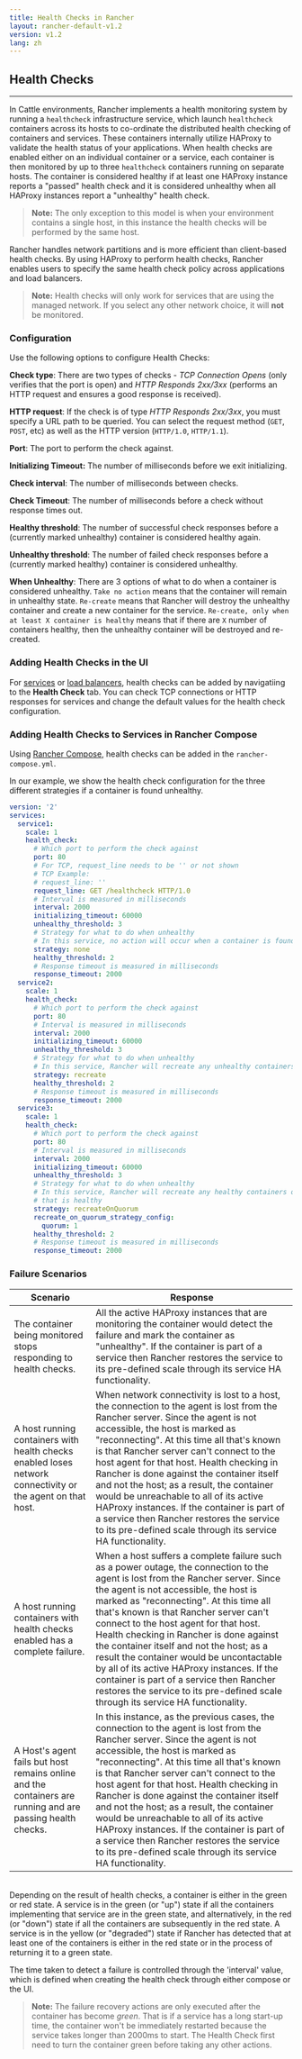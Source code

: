 ```yaml
---
title: Health Checks in Rancher
layout: rancher-default-v1.2
version: v1.2
lang: zh
---
```


## Health Checks
---

In Cattle environments, Rancher implements a health monitoring system by running a `healthcheck` infrastructure service, which launch `healthcheck` containers across its hosts to co-ordinate the distributed health checking of containers and services. These containers internally utilize HAProxy to validate the health status of your applications. When health checks are enabled either on an individual container or a service, each container is then monitored by up to three `healthcheck` containers running on separate hosts. The container is considered healthy if at least one HAProxy instance reports a "passed" health check and it is considered unhealthy when all HAProxy instances report a "unhealthy" health check.

> **Note:** The only exception to this model is when your environment contains a single host, in this instance the health checks will be performed by the same host.

Rancher handles network partitions and is more efficient than client-based health checks. By using HAProxy to perform health checks, Rancher enables users to specify the same health check policy across applications and load balancers.

> **Note:** Health checks will only work for services that are using the managed network. If you select any other network choice, it will **not** be monitored.

### Configuration

Use the following options to configure Health Checks:

**Check type**: There are two types of checks - _TCP Connection Opens_ (only verifies that the port is open) and _HTTP Responds 2xx/3xx_ (performs an HTTP request and ensures a good response is received).

**HTTP request**: If the check is of type _HTTP Responds 2xx/3xx_, you must specify a URL path to be queried. You can select the request method (`GET`, `POST`, etc) as well as the HTTP version (`HTTP/1.0`, `HTTP/1.1`).

**Port**: The port to perform the check against.

**Initializing Timeout:** The number of milliseconds before we exit initializing.

**Check interval**: The number of milliseconds between checks.

**Check Timeout**: The number of milliseconds before a check without response times out.

**Healthy threshold**: The number of successful check responses before a (currently marked unhealthy) container is considered healthy again.

**Unhealthy threshold**: The number of failed check responses before a (currently marked healthy) container is considered unhealthy.

**When Unhealthy**: There are 3 options of what to do when a container is considered unhealthy. `Take no action` means that the container will remain in unhealthy state. `Re-create` means that Rancher will destroy the unhealthy container and create a new container for the service.  `Re-create, only when at least X container is healthy` means that if there are `X` number of containers healthy, then the unhealthy container will be destroyed and re-created.

### Adding Health Checks in the UI

For [services]({{site.baseurl}}/rancher/{{page.version}}/{{page.lang}}/cattle/adding-services/) or [load balancers]({{site.baseurl}}/rancher/{{page.version}}/{{page.lang}}/cattle/adding-load-balancers/), health checks can be added by navigatiing to the **Health Check** tab. You can check TCP connections or HTTP responses for services and change the default values for the health check configuration.

### Adding Health Checks to Services in Rancher Compose

Using [Rancher Compose]({{site.baseurl}}/rancher/{{page.version}}/{{page.lang}}/cattle/rancher-compose/), health checks can be added in the `rancher-compose.yml`.

In our example, we show the health check configuration for the three different strategies if a container is found unhealthy.

```yaml
version: '2'
services:
  service1:
    scale: 1
    health_check:
      # Which port to perform the check against
      port: 80
      # For TCP, request_line needs to be '' or not shown
      # TCP Example:
      # request_line: ''
      request_line: GET /healthcheck HTTP/1.0
      # Interval is measured in milliseconds
      interval: 2000
      initializing_timeout: 60000
      unhealthy_threshold: 3
      # Strategy for what to do when unhealthy
      # In this service, no action will occur when a container is found unhealthy
      strategy: none
      healthy_threshold: 2
      # Response timeout is measured in milliseconds
      response_timeout: 2000
  service2:
    scale: 1
    health_check:
      # Which port to perform the check against
      port: 80
      # Interval is measured in milliseconds
      interval: 2000
      initializing_timeout: 60000
      unhealthy_threshold: 3
      # Strategy for what to do when unhealthy
      # In this service, Rancher will recreate any unhealthy containers
      strategy: recreate
      healthy_threshold: 2
      # Response timeout is measured in milliseconds
      response_timeout: 2000
  service3:
    scale: 1
    health_check:
      # Which port to perform the check against
      port: 80
      # Interval is measured in milliseconds
      interval: 2000
      initializing_timeout: 60000
      unhealthy_threshold: 3
      # Strategy for what to do when unhealthy
      # In this service, Rancher will recreate any healthy containers only if there   is at least 1 container
      # that is healthy
      strategy: recreateOnQuorum
      recreate_on_quorum_strategy_config:
        quorum: 1
      healthy_threshold: 2
      # Response timeout is measured in milliseconds
      response_timeout: 2000
```


### Failure Scenarios

Scenario | Response
----|----
The container being monitored stops responding to health checks. | All the active HAProxy instances that are monitoring the container would detect the failure and mark the container as "unhealthy". If the container is part of a service then Rancher restores the service to its pre-defined scale through its service HA functionality.
A host running containers with health checks enabled loses network connectivity or the agent on that host. | When network connectivity is lost to a host, the connection to the agent is lost from the Rancher server. Since the agent is not accessible, the host is marked as "reconnecting". At this time all that's known is that Rancher server can't connect to the host agent for that host. Health checking in Rancher is done against the container itself and not the host; as a result, the container would be unreachable to all of its active HAProxy instances. If the container is part of a service then Rancher restores the service to its pre-defined scale through its service HA functionality.
A host running containers with health checks enabled has a complete failure. | When a host suffers a complete failure such as a power outage, the connection to the agent is lost from the Rancher server. Since the agent is not accessible, the host is marked as "reconnecting". At this time all that's known is that Rancher server can't connect to the host agent for that host. Health checking in Rancher is done against the container itself and not the host; as a result the container would be uncontactable by all of its active HAProxy instances. If the container is part of a service then Rancher restores the service to its pre-defined scale through its service HA functionality.
A Host's agent fails but host remains online and the containers are running and are passing health checks. | In this instance, as the previous cases, the connection to the agent is lost from the Rancher server. Since the agent is not accessible, the host is marked as "reconnecting". At this time all that's known is that Rancher server can't connect to the host agent for that host. Health checking in Rancher is done against the container itself and not the host; as a result, the container would be unreachable to all of its active HAProxy instances. If the container is part of a service then Rancher restores the service to its pre-defined scale through its service HA functionality.

<br>
Depending on the result of health checks, a container is either in the green or red state. A service is in the green (or "up") state if all the containers implementing that service are in the green state, and alternatively, in the red (or "down") state if all the containers are subsequently in the red state.  A service is in the yellow (or "degraded") state if Rancher has detected that at least one of the containers is either in the red state or in the process of returning it to a green state.

The time taken to detect a failure is controlled through the 'interval' value, which is defined when creating the health check through either compose or the UI.

> **Note:** The failure recovery actions are only executed after the container has become _green_. That is if a service has a long start-up time, the container won't be immediately restarted because the service takes longer than 2000ms to start. The Health Check first need to turn the container green before taking any other actions.
